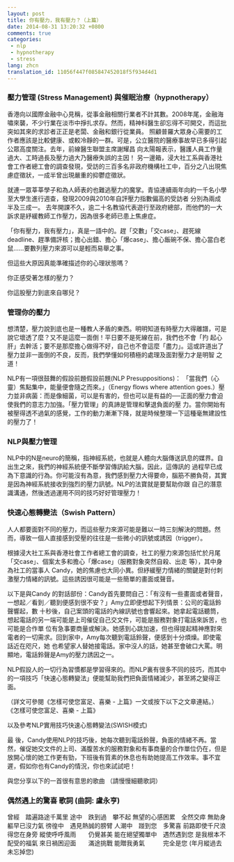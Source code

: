 ```yaml
---
layout: post
title: 你有壓力，我有壓力？（上篇）
date: 2014-08-31 13:20:32 +0800
comments: true
categories:
 - nlp
 - hypnotherapy
 - stress
lang: zhcn
translation_id: 11056f447f085847452018f5f934d4d1
---
```


### 壓力管理 (Stress Management) 與催眠治療（hypnotherapy）

香港向以國際金融中心見稱，從事金融相關行業者不計其數。2008年尾，金融海嘯來襲，不少行業在淡市中掙扎求存。然而，精神科醫生卻忘得不可開交，而這批突如其來的求診者正正是老闆、金融和銀行從業員。
照顧普羅大眾身心需要的工作者應該是比較健康、或較冷靜的一群。可是，公立醫院的醫療事故早已多得引起公眾高度關注。去年，前線醫生聯盟主席謝耀昌 向太陽報表示，醫護人員工作量過大、工時過長及壓力過大乃醫療失誤的主因！ 另一邊箱，浸大社工系與香港社會工作者總工會的調查發現，受訪的三百多名非政府機構社工中，百分之八出現焦慮症徵狀，一成半曾出現嚴重的抑鬱症徵狀。

就連一眾莘莘學子和為人師表的也難逃壓力的魔掌。青協連續兩年向約一千名小學至大學生進行週查，發現2009與2010年自評壓力指數偏高的受訪者 分別為兩成半及三成一。 去年開課不久，逾二十名教協代表遊行至政府總部，而他們的一大訴求是紓緩教師工作壓力，因為很多老師已患上焦慮症。

「你有壓力，我有壓力」，真是一語中的。趕「交數」「交case」、趕死線deadline、趕準備評核；擔心出錯、擔心「爆case」、擔心飯碗不保、擔心當白老鼠……要數列壓力來源可以是輕而易舉之事。

但這些大原因真能準確描述你的心理狀態嗎？

你正感受著怎樣的壓力？

你這股壓力到底來自哪兒？


### 管理你的壓力

想清楚，壓力說到底也是一種教人矛盾的東西。明明知道有時壓力大得離譜，可是說它壞透了麼？又不是這麼一面倒！平日要不是死線在前，我們也不會「扚 起心肝」去幹活；要不是那麼擔心做得不好，自己也不會這麼「盡力」。這或許道出了壓力並非一面倒的不良，反而，我們學懂如何積極的處理及面對壓力才是明智 之道！

NLP有一項很鼓舞的假設前題假設前題(NLP Presuppositions)： 「當我們（心靈）焦點集中，能量便會隨之而來。」（Energy flows where attention goes.）壓力並非病菌：而是像細菌，可以是有害的，但也可以是有益的──正面的壓力會迫使我們的意志力加強。「壓力管理」的真諦是管理和擊退負面的壓 力。當你開始有被壓得透不過氣的感覺，工作的動力漸漸下降，就是時候整理一下這種毫無建設性的壓力了！

### NLP與壓力管理

NLP中的N是neuro的簡稱，指神經系統，也就是人體向大腦傳送訊息的媒界。自出生之來，我們的神經系統便不斷學習傳訊給大腦，因此，這傳訊的 過程早已成為下意識的行為。你可能沒有為意，我們感到壓力大得要命，腦筋不勝負荷，其實是因為神經系統接收到強烈的壓力訊號。NLP的法寶就是要幫助你跟 自己的潛意識溝通，然後透過運用不同的技巧好好管理壓力！

### 快速心態轉變法（Swish Pattern）

人人都要面對不同的壓力，而這些壓力來源可能是難以一時三刻解決的問題。然而，導致一個人直接感到受壓的往往是一些微小的訊號或誘因（trigger）。

根據浸大社工系與香港社會工作者總工會的調查，社工的壓力來源包括忙於月尾「交case」、個案太多和擔心「爆case」（服務對象突然自殺、出走 等），其中身為社工的當事人 Candy，她的焦慮也大同小異。但紓緩壓力情緒的關鍵是對付刺激壓力情緒的訊號。這些誘因很可能是一些簡單的畫面或聲音。

以下是與Candy 的對話部份：Candy首先要問自己：「有沒有一些畫面或者聲音，一想起／看到／聽到便感到很不安？」Amy立即便想起下列情景：公司的電話鈴聲響起，數 十秒後，自己案頭的電話的內線訊號也會響起來。她拿起電話聽筒，想起電話的另一端可能是上司催促自己交文件，可能是服務對象打電話來訴苦，也可能是合作單 位有急事要商量或解決。她感到心跳加速，但也得提起精神應對來電者的一切需求。回到家中，Amy每次聽到電話鈴聲，便感到十分煩燥。即使電話近在咫尺，她 也希望家人替她接電話。家中沒人的話，她甚至會破口大罵。明顯地，電話鈴聲是Amy的壓力誘因之一。

NLP假設人的一切行為習慣都是學習得來的。而NLP裏有很多不同的技巧，而其中的一項技巧「快速心態轉變法」便能幫助我們把負面情緒減少，甚至將之變得正面。

（詳文可參閱《怎樣可使您富足、喜樂 - 上篇》一文或按下以下之文章連結。） 《怎樣可使您富足、喜樂 - 上篇》

以及參考NLP實用技巧快速心態轉變法(SWISH模式)

最 後，Candy使用NLP的技巧後，她每次聽到電話鈴聲，負面的情緒不再。當然，催促她交文件的上司、滿腹苦水的服務對象和有事商量的合作單位仍在，但是 放開心懷的她工作更有勁，下班後有質素的休息也有助她提高工作效率。事不宜遲，假如你也有Candy的情況，你也來試試吧！

與您分享以下的一首很有意思的歌曲 （請慢慢細聽歌詞）

### 偶然遇上的驚喜 歌詞 (曲詞: 盧永亨)

曾經　踏遍路途千萬里
途中　跌到過　攀不起
無望的心感困累　全然交瘁
無助身軀早已沒力氣
徬徨中　遇見熱誠的膀臂
人潮中　踫到您　多驚喜
前路即使千尺浪　得您在身旁
縱使呼呼風雨　　仍覺甚美
能在絕望獨單中　遇然遇到您
是我根本不配受的福氣
來日禍困迎面　　滿途挑戰
能贈我勇氣　　　完全是您
(年月縱過去　　未忘掉您)
